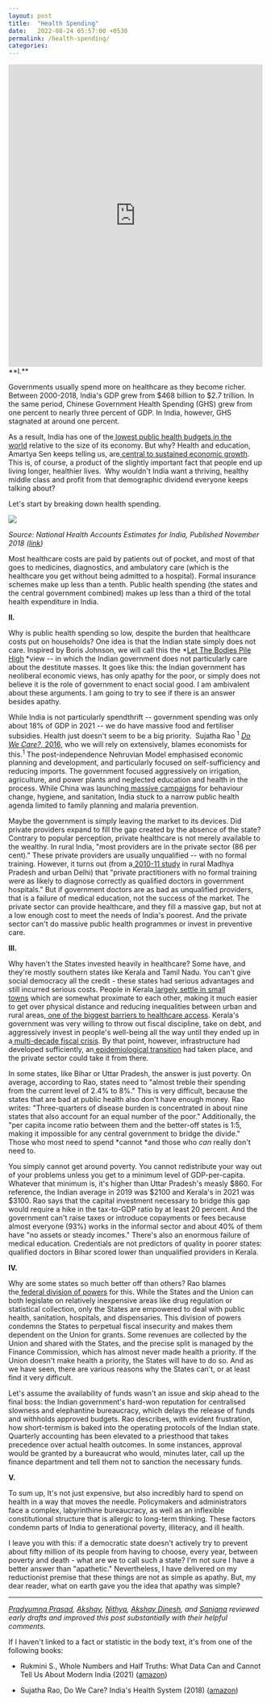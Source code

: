 ```yaml
---
layout: post
title:  "Health Spending"
date:   2022-08-24 05:57:00 +0530
permalink: /health-spending/
categories: 
---
```

<iframe src="https://ourworldindata.org/grapher/public-health-expenditure-share-GDP-OWID?time=1920..latest&country=IND~CHN" loading="lazy" style="width: 100%; height: 600px; border: 0px none;"></iframe>
**I.**

Governments usually spend more on healthcare as they become richer. Between 2000-2018, India's GDP grew from $468 billion to $2.7 trillion. In the same period, Chinese Government Health Spending (GHS) grew from one percent to nearly three percent of GDP. In India, however, GHS stagnated at around one percent. 

As a result, India has one of the[ lowest public health budgets in the world](https://timesofindia.indiatimes.com/india/indias-health-budget-fourth-lowest-in-world-oxfam/articleshow/78597933.cms) relative to the size of its economy. But why? Health and education, Amartya Sen keeps telling us, are[ central to sustained economic growth](https://www.theguardian.com/society/2015/jan/06/-sp-universal-healthcare-the-affordable-dream-amartya-sen). This is, of course, a product of the slightly important fact that people end up living longer, healthier lives.  Why wouldn't India want a thriving, healthy middle class and profit from that demographic dividend everyone keeps talking about?

Let's start by breaking down health spending.

![](https://substackcdn.com/image/fetch/w_1456,c_limit,f_auto,q_auto:good,fl_progressive:steep/https%3A%2F%2Fbucketeer-e05bbc84-baa3-437e-9518-adb32be77984.s3.amazonaws.com%2Fpublic%2Fimages%2Faeaaa7fa-bbf9-49b3-8261-406d767a6417_975x727.png)

*Source: National Health Accounts Estimates for India, Published November 2018 ([link](https://main.mohfw.gov.in/sites/default/files/NHA_Estimates_Report_2015-16_0.pdf))*

Most healthcare costs are paid by patients out of pocket, and most of that goes to medicines, diagnostics, and ambulatory care (which is the healthcare you get without being admitted to a hospital). Formal insurance schemes make up less than a tenth. Public health spending (the states and the central government combined) makes up less than a third of the total health expenditure in India.



**II.**

Why is public health spending so low, despite the burden that healthcare costs put on households? One idea is that the Indian state simply does not care. Inspired by Boris Johnson, we will call this the *[Let The Bodies Pile High](https://www.reuters.com/world/uk/uk-pms-former-adviser-confirms-johnson-said-let-bodies-pile-high-2021-05-26/) *view -- in which the Indian government does not particularly care about the destitute masses. It goes like this: the Indian government has neoliberal economic views, has only apathy for the poor, or simply does not believe it is the role of government to enact social good. I am ambivalent about these arguments. I am going to try to see if there is an answer besides apathy.  

While India is not particularly spendthrift -- government spending was only about 18% of GDP in 2021 -- we do have massive food and fertiliser subsidies. Health just doesn't seem to be a big priority.  Sujatha Rao <span class="aside"><sup>1</sup> *[Do We Care?](https://www.amazon.in/Do-We-Care-Indias-Health/dp/0199469547)*[, 2016](https://www.amazon.in/Do-We-Care-Indias-Health/dp/0199469547)</span>, who we will rely on extensively, blames economists for this.<sup>1</sup> The post-independence Nehruvian Model emphasised economic planning and development, and particularly focused on self-sufficiency and reducing imports. The government focused aggressively on irrigation, agriculture, and power plants and neglected education and health in the process. While China was launching[ massive campaigns](https://en.wikipedia.org/wiki/Barefoot_doctor) for behaviour change, hygiene, and sanitation, India stuck to a narrow public health agenda limited to family planning and malaria prevention. 

Maybe the government is simply leaving the market to its devices. Did private providers expand to fill the gap created by the absence of the state? Contrary to popular perception, private healthcare is not merely available to the wealthy. In rural India, "most providers are in the private sector (86 per cent)." These private providers are usually unqualified -- with no formal training. However, it turns out (from a[ 2010-11 study](https://www.ncbi.nlm.nih.gov/pmc/articles/PMC3730274/) in rural Madhya Pradesh and urban Delhi) that "private practitioners with no formal training were as likely to diagnose correctly as qualified doctors in government hospitals." But if government doctors are as bad as unqualified providers, that is a failure of medical education, not the success of the market. The private sector can provide healthcare, and they fill a massive gap, but not at a low enough cost to meet the needs of India's poorest. And the private sector can't do massive public health programmes or invest in preventive care.

**III.**

Why haven't the States invested heavily in healthcare? Some have, and they're mostly southern states like Kerala and Tamil Nadu. You can't give social democracy all the credit - these states had serious advantages and still incurred serious costs. People in Kerala[ largely settle in small towns](https://academic.oup.com/heapol/article/15/1/103/667630?login=false) which are somewhat proximate to each other, making it much easier to get over physical distance and reducing inequalities between urban and rural areas,[ one of the biggest barriers to healthcare access](https://pubmed.ncbi.nlm.nih.gov/24893032/). Kerala's government was very willing to throw out fiscal discipline, take on debt, and aggressively invest in people's well-being all the way until they ended up in a[ multi-decade fiscal crisis](https://www.jstor.org/stable/4396753?seq=7). By that point, however, infrastructure had developed sufficiently, an[ epidemiological transition](https://en.wikipedia.org/wiki/Epidemiological_transition) had taken place, and the private sector could take it from there.  

In some states, like Bihar or Uttar Pradesh, the answer is just poverty. On average, according to Rao, states need to "almost treble their spending from the current level of 2.4% to 8%." This is very difficult, because the states that are bad at public health also don't have enough money. Rao writes: "Three-quarters of disease burden is concentrated in about nine states that also account for an equal number of the poor." Additionally, the "per capita income ratio between them and the better-off states is 1:5, making it impossible for any central government to bridge the divide." Those who most need to spend *cannot *and those who *can* really don't need to.

You simply cannot get around poverty. You cannot redistribute your way out of your problems unless you get to a minimum level of GDP-per-capita. Whatever that minimum is, it's higher than Uttar Pradesh's measly $860. For reference, the Indian average in 2019 was $2100 and Kerala's in 2021 was $3100. Rao says that the capital investment necessary to bridge this gap would require a hike in the tax-to-GDP ratio by at least 20 percent. And the government can't raise taxes or introduce copayments or fees because almost everyone (93%) works in the informal sector and about 40% of them have "no assets or steady incomes." There's also an enormous failure of medical education. Credentials are not predictors of quality in poorer states: qualified doctors in Bihar scored lower than unqualified providers in Kerala. 

**IV.**

Why are some states so much better off than others? Rao blames the[ federal division of powers](https://www.constitutionofindia.net/blogs/public_health_and_federalism) for this. While the States and the Union can both legislate on relatively inexpensive areas like drug regulation or statistical collection, only the States are empowered to deal with public health, sanitation, hospitals, and dispensaries. This division of powers condemns the States to perpetual fiscal insecurity and makes them dependent on the Union for grants. Some revenues are collected by the Union and shared with the States, and the precise split is managed by the Finance Commission, which has almost never made health a priority. If the Union doesn't make health a priority, the States will have to do so. And as we have seen, there are various reasons why the States can't, or at least find it very difficult. 

Let's assume the availability of funds wasn't an issue and skip ahead to the final boss: the Indian government's hard-won reputation for centralised slowness and elephantine bureaucracy, which delays the release of funds and withholds approved budgets. Rao describes, with evident frustration, how short-termism is baked into the operating protocols of the Indian state. Quarterly accounting has been elevated to a priesthood that takes precedence over actual health outcomes. In some instances, approval would be granted by a bureaucrat who would, minutes later, call up the finance department and tell them not to sanction the necessary funds. 

**V.**

To sum up, It's not just expensive, but also incredibly hard to spend on health in a way that moves the needle. Policymakers and administrators face a complex, labyrinthine bureaucracy, as well as an inflexible constitutional structure that is allergic to long-term thinking. These factors condemn parts of India to generational poverty, illiteracy, and ill health. 

I leave you with this: if a democratic state doesn't actively try to prevent about fifty million of its people from having to choose, every year, between poverty and death - what are we to call such a state? I'm not sure I have a better answer than "apathetic." Nevertheless, I have delivered on my reductionist premise that these things are not as simple as apathy. But, my dear reader, what on earth gave you the idea that apathy was simple? 

---

*[Pradyumna Prasad](http://twitter.com/pradyuprasad), [Akshay](http://twitter.com/akshaygn01), [Nithya](http://twitter.com/MNithyassree), [Akshay Dinesh](http://twitter.com/asdofindia), and [Sanjana](http://twitter.com/sanjana113_) reviewed early drafts and improved this post substantially with their helpful comments.*

If I haven't linked to a fact or statistic in the body text, it's from one of the following books:

-   Rukmini S., Whole Numbers and Half Truths: What Data Can and Cannot Tell Us About Modern India (2021) ([amazon](https://www.amazon.in/Whole-Numbers-Half-Truths-Cannot/dp/9391234674/))

-   Sujatha Rao, Do We Care? India's Health System (2018) ([amazon](https://www.amazon.in/Do-We-Care-OIP-Indias/dp/0190125314/))


